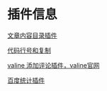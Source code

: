 # 插件信息

[文章内容目录插件](https://github.com/zq99299/gitbook-plugin-anchor-navigation-ex)

[代码行号和复制](https://github.com/TGhoul/gitbook-plugin-code)

[valine 添加评论插件，valine官网](https://github.com/kevinkangkang/gitbook-plugin-valine)

[百度统计插件](https://github.com/snowdreams1006/gitbook-plugin-baidu-tongji-with-multiple-channel)